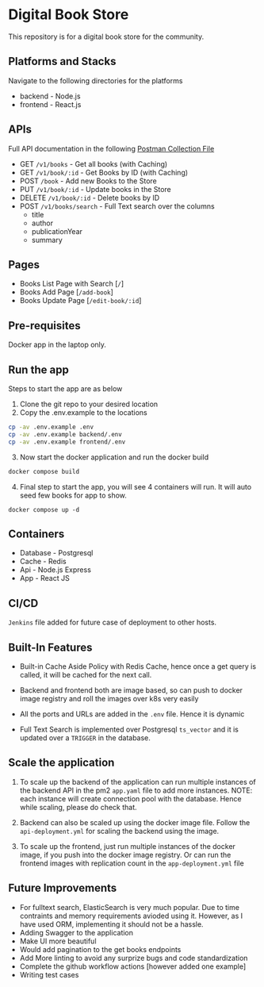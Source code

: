 # Digital Book Store
This repository is for a digital book store for the community.

## Platforms and Stacks

Navigate to the following directories for the platforms

- backend - Node.js
- frontend - React.js

## APIs
Full API documentation in the following [Postman Collection File](https://github.com/ferdousulhaque/digital-library/raw/master/Digital%20Book%20Store.json)

- GET `/v1/books` - Get all books (with Caching)
- GET `/v1/book/:id` - Get Books by ID (with Caching)
- POST `/book` - Add new Books to the Store
- PUT `/v1/book/:id` - Update books in the Store
- DELETE `/v1/book/:id` - Delete books by ID
- POST `/v1/books/search` - Full Text search over the columns 
    - title
    - author
    - publicationYear
    - summary

## Pages

- Books List Page with Search [`/`]
- Books Add Page [`/add-book`]
- Books Update Page [`/edit-book/:id`]

## Pre-requisites
Docker app in the laptop only.

## Run the app
Steps to start the app are as below

1. Clone the git repo to your desired location
2. Copy the .env.example to the locations
```bash
cp -av .env.example .env
cp -av .env.example backend/.env
cp -av .env.example frontend/.env
```
3. Now start the docker application and run the docker build
```bash
docker compose build
```
4. Final step to start the app, you will see 4 containers will run. It will auto seed few books for app to show.
```
docker compose up -d
```

## Containers

- Database - Postgresql
- Cache - Redis
- Api - Node.js Express
- App - React JS

## CI/CD

`Jenkins` file added for future case of deployment to other hosts.

## Built-In Features

- Built-in Cache Aside Policy with Redis Cache, hence once a get query is called, it will be cached for the next call.

- Backend and frontend both are image based, so can push to docker image registry and roll the images over k8s very easily

- All the ports and URLs are added in the `.env` file. Hence it is dynamic

- Full Text Search is implemented over Postgresql `ts_vector` and it is updated over a `TRIGGER` in the database.

## Scale the application

1. To scale up the backend of the application can run multiple instances of the backend API in the pm2 `app.yaml` file to add more instances. NOTE: each instance will create connection pool with the database. Hence while scaling, please do check that.

2. Backend can also be scaled up using the docker image file. Follow the `api-deployment.yml` for scaling the backend using the image.

3. To scale up the frontend, just run multiple instances of the docker image, if you push into the docker image registry. Or can run the frontend images with replication count in the `app-deployment.yml` file

## Future Improvements

- For fulltext search, ElasticSearch is very much popular. Due to time contraints and memory requirements avioded using it. However, as I have used ORM, implementing it should not be a hassle.
- Adding Swagger to the application
- Make UI more beautiful
- Would add pagination to the get books endpoints
- Add More linting to avoid any surprize bugs and code standardization
- Complete the github workflow actions [however added one example]
- Writing test cases

